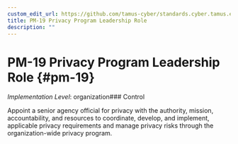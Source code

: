 ```yaml
---
custom_edit_url: https://github.com/tamus-cyber/standards.cyber.tamus.edu/tree/main/static/content/tamus.edu/TAMUS_profile.xml
title: PM-19 Privacy Program Leadership Role
description: ""
---
```


# PM-19 Privacy Program Leadership Role {#pm-19}

_Implementation Level_: organization### Control

Appoint a senior agency official for privacy with the authority, mission, accountability, and resources to coordinate, develop, and implement, applicable privacy requirements and manage privacy risks through the organization-wide privacy program.

